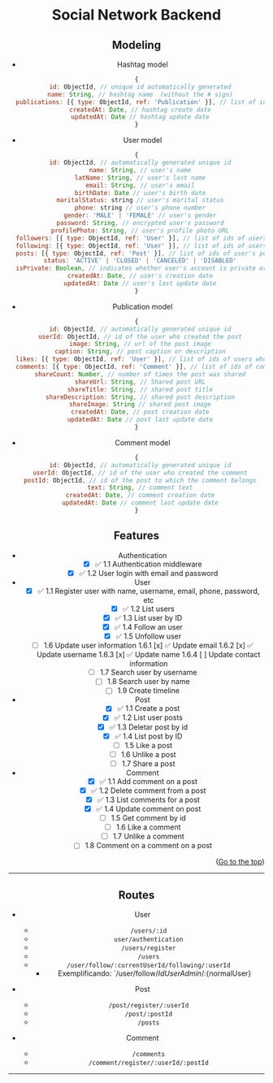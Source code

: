 <div id="top" align="center">

# Social Network Backend

## Modeling

- Hashtag model

```javascript
{
  id: ObjectId, // unique id automatically generated
  name: String, // hashtag name  (without the # sign)
  publications: [{ type: ObjectId, ref: 'Publication' }], // list of ids of publications that use the hashtag
  createdAt: Date, // hashtag create date
  updatedAt: Date // hashtag update date
}
```

- User model
```javascript
{
  id: ObjectId, // automatically generated unique id
  name: String, // user's name
  latName: String, // user's last name
  email: String, // user's email
  birthDate: Date // user's birth date
  maritalStatus: string // user's marital status
  phone: string // user's phone number
  gender: 'MALE' | 'FEMALE' // user's gender
  password: String, // encrypted user's password
  profilePhoto: String, // user's profile photo URL
  followers: [{ type: ObjectId, ref: 'User' }], // list of ids of users who follow this user
  following: [{ type: ObjectId, ref: 'User' }], // list of ids of users whom this user follows
  posts: [{ type: ObjectId, ref: 'Post' }], // list of ids of user's posts
  status: 'ACTIVE' | 'CLOSED' | 'CANCELED' | 'DISABLED'
  isPrivate: Boolean, // indicates whether user's account is private or not
  createdAt: Date, // user's creation date
  updatedAt: Date // user's last update date
}
```

- Publication model
```javascript
{
  id: ObjectId, // automatically generated unique id
  userId: ObjectId, // id of the user who created the post
  image: String, // url of the post image
  caption: String, // post caption or description
  likes: [{ type: ObjectId, ref: 'User' }], // list of ids of users who liked the post
  comments: [{ type: ObjectId, ref: 'Comment' }], // list of ids of comments on the post
  shareCount: Number, // number of times the post was shared
  shareUrl: String, // Shared post URL
  shareTitle: String, // shared post title
  shareDescription: String, // shared post description
  shareImage: String // shared post image
  createdAt: Date, // post creation date
  updatedAt: Date // post last update date
}
```

- Comment model
```javascript
{
  id: ObjectId, // automatically generated unique id
  userId: ObjectId, // id of the user who created the comment
  postId: ObjectId, // id of the post to which the comment belongs
  text: String, // comment text
  createdAt: Date, // comment creation date
  updatedAt: Date // comment last update date
}
```

## Features

- Authentication
  - [x] ✅ 1.1 Authentication middleware
  - [x] ✅ 1.2 User login with email and password

- User
  - [x] ✅ 1.1 Register user with name, username, email, phone, password, etc
  - [x] ✅ 1.2 List users
  - [x] ✅ 1.3 List user by ID
  - [x] ✅ 1.4 Follow an user
  - [x] ✅ 1.5 Unfollow user
  - [ ] 1.6 Update user information
        1.6.1 [x] ✅ Update email
        1.6.2 [x] ✅ Update username
        1.6.3 [x] ✅ Update name
        1.6.4 [ ] Update contact information
  - [ ] 1.7 Search user by username
  - [ ] 1.8 Search user by name
  - [ ] 1.9 Create timeline

- Post
  - [x] ✅ 1.1 Create a post
  - [x] ✅ 1.2 List user posts
  - [x] ✅ 1.3 Deletar post by id
  - [x] ✅ 1.4 List post by ID
  - [ ] 1.5 Like a post
  - [ ] 1.6 Unlike a post
  - [ ] 1.7 Share a post

- Comment
  - [x] ✅ 1.1 Add comment on a post
  - [x] ✅ 1.2 Delete comment from a post
  - [x] ✅ 1.3 List comments for a post
  - [x] ✅ 1.4 Update comment on post
  - [ ] 1.5 Get comment by id
  - [ ] 1.6 Like a comment
  - [ ] 1.7 Unlike a comment
  - [ ] 1.8 Comment on a comment on a post

<p align="right">(<a href="#top">Go to the top</a>)</p>

---

## Routes

- User
  - `/users/:id`
  - `user/authentication`
  - `/users/register`
  - `/users`
  - `/user/follow/:currentUserId/following/:userId`
    - Exemplificando: `/user/follow/${IdUserAdmin}/:${normalUser}

- Post
  - `/post/register/:userId`
  - `/post/:postId`
  - `/posts`

- Comment
  - `/comments`
  - `/comment/register/:userId/:postId`

---
```
